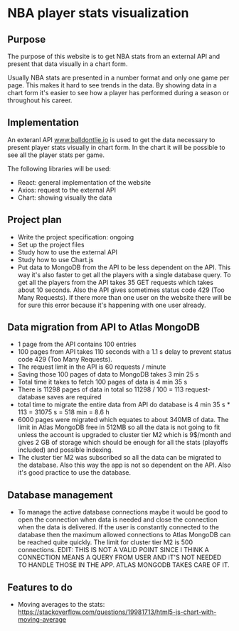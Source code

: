 # NBA player stats visualization

## Purpose

The purpose of this website is to get NBA stats from an external API and present that data
visually in a chart form.

Usually NBA stats are presented in a number format and only one game per page.
This makes it hard to see trends in the data. By showing data in a chart form
it's easier to see how a player has performed during a season or throughout his career.

## Implementation

An exteranl API www.balldontlie.io is used to get the data necessary to present player
stats visually in chart form. In the chart it will be possible to see all the player stats
per game.

The following libraries will be used:
 - React: general implementation of the website
 - Axios: request to the external API
 - Chart: showing visually the data

## Project plan

 - Write the project specification: ongoing
 - Set up the project files
 - Study how to use the external API
 - Study how to use Chart.js
 - Put data to MongoDB from the API to be less dependent on the API.
   This way it's also faster to get all the players with a single 
   database query. To get all the players from the API takes 35 GET
   requests which takes about 10 seconds. Also the API gives sometimes
   status code 429 (Too Many Requests). If there more than one user
   on the website there will be for sure this error because it's
   happening with one user already.

## Data migration from API to Atlas MongoDB

 - 1 page from the API contains 100 entries
 - 100 pages from API takes 110 seconds with a 1.1 s delay to prevent status code 429 (Too Many Requests).
 - The request limit in the API is 60 requests / minute
 - Saving those 100 pages of data to MongoDB takes 3 min 25 s
 - Total time it takes to fetch 100 pages of data is 4 min 35 s
 - There is 11298 pages of data in total so 11298 / 100 = 113 request-database saves are required
 - total time to migrate the entire data from API do database is 4 min 35 s * 113 = 31075 s = 518 min = 8.6 h
 - 6000 pages were migrated which equates to about 340MB of data. The limit in Atlas MongoDB free in 512MB
   so all the data is not going to fit unless the account is upgraded to cluster tier M2 which is 9$/month 
   and gives 2 GB of storage which should be enough for all the stats (playoffs included) and possible
   indexing.
 - The cluster tier M2 was subscribed so all the data can be migrated to the database. Also this way the app
   is not so dependent on the API. Also it's good practice to use the database.

## Database management

 - To manage the active database connections maybe it would be good to open the connection when data is needed
   and close the connection when the data is delivered. If the user is constantly connected to the database
   then the maximum allowed connections to Atlas MongoDB can be reached quite quickly. The limit for cluster
   tier M2 is 500 connections. EDIT: THIS IS NOT A VALID POINT SINCE I THINK A CONNECTION MEANS A QUERY FROM
   USER AND IT'S NOT NEEDED TO HANDLE THOSE IN THE APP. ATLAS MONGODB TAKES CARE OF IT.

## Features to do

 - Moving averages to the stats: https://stackoverflow.com/questions/19981713/html5-js-chart-with-moving-average
